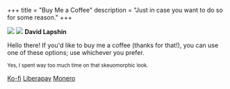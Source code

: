 +++
title = "Buy Me a Coffee"
description = "Just in case you want to do so for some reason."
+++

<div id="coffee-container">
    <img id="coffee-avatar" class="no-hover" src="../assets/avatar.svg" />
    <img id="coffee-banner" class="transparent no-hover" src="../assets/banner.png" />
    <strong id="coffee-title">David Lapshin</strong>
    <p id="coffee-message">Hello there! If you'd like to buy me a coffee (thanks for that!), you can use one of these options; use whichever you prefer.</p>
    <small id="coffee-clarification">Yes, I spent way too much time on that skeuomorphic look.</small>
    <p class="dialog-buttons" id="coffee-buttons">
        <a id="ko-fi" class="inline-button" href="https://ko-fi.com/daudix">Ko-fi</a>
        <a id="liberapay" class="inline-button" href="https://liberapay.com/daudix">Liberapay</a>
        <a id="monero" class="inline-button" href="monero.txt">Monero</a>
    </p>
</div>

<style>
    body {
        background-image: url(light.svg), url(paper.jpg);
        background-size: cover, auto;
        background-repeat: no-repeat, repeat;
    }

    footer * {
        color: rgb(88, 66, 35);
        text-shadow: 0 1px 0 rgba(255, 255, 255, 0.3);
    }

    @media (prefers-color-scheme: dark) {
        body {
            background-image: url(light-d.svg), url(paper-d.jpg);
        }

        footer * {
            color: rgb(15, 11, 6);
            text-shadow: 0 1px 0 rgba(255, 255, 255, 0.2);
        }
    }
</style>
